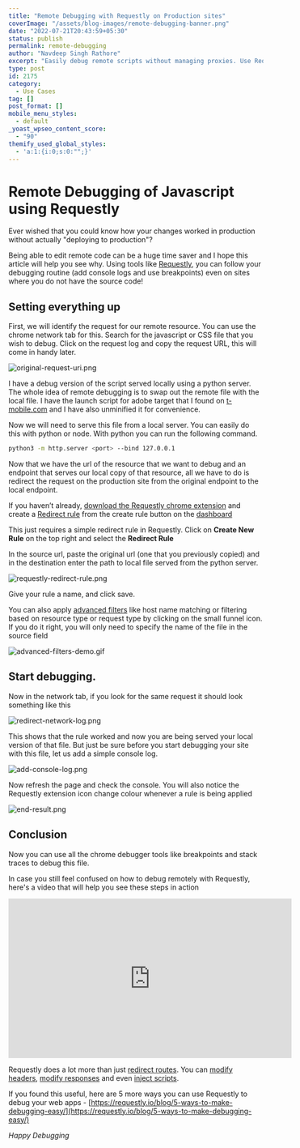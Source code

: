 ```yaml
---
title: "Remote Debugging with Requestly on Production sites"
coverImage: "/assets/blog-images/remote-debugging-banner.png"
date: "2022-07-21T20:43:59+05:30"
status: publish
permalink: remote-debugging
author: "Navdeep Singh Rathore"
excerpt: "Easily debug remote scripts without managing proxies. Use Requestly redirect Rule to swap out remote files with a locally served dev version."
type: post
id: 2175
category:
  - Use Cases
tag: []
post_format: []
mobile_menu_styles:
  - default
_yoast_wpseo_content_score:
  - "90"
themify_used_global_styles:
  - 'a:1:{i:0;s:0:"";}'
---
```

# Remote Debugging of Javascript using Requestly
Ever wished that you could know how your changes worked in production without actually "deploying to production"?

Being able to edit remote code can be a huge time saver and I hope this article will help you see why. Using tools like [Requestly](https://requestly.io), you can follow your debugging routine (add console logs and use breakpoints) even on sites where you do not have the source code!

## Setting everything up

First, we will identify the request for our remote resource. You can use the chrome network tab for this. Search for the javascript or CSS file that you wish to debug. Click on the request log and copy the request URL, this will come in handy later.

![original-request-uri.png](https://d2365d0g6khx9l.cloudfront.net/blog/original-uri.png)

I have a debug version of the script served locally using a python server. The whole idea of remote debugging is to swap out the remote file with the local file. I have the launch script for adobe target that I found on [t-mobile.com](http://t-mobile.com) and I have also unminified it for convenience.

Now we will need to serve this file from a local server. You can easily do this with python or node. With python you can run the following command.

```bash
python3 -m http.server <port> --bind 127.0.0.1
```

Now that we have the url of the resource that we want to debug and an endpoint that serves our local copy of that resource, all we have to do is redirect the request on the production site from the original endpoint to the local endpoint.

If you haven’t already, [download the Requestly chrome extension](https://chrome.google.com/webstore/detail/requestly-modify-headers/mdnleldcmiljblolnjhpnblkcekpdkpa) and create a [Redirect rule](https://requestly.io/feature/redirect-url/) from the create rule button on the [dashboard](https://app.requestly.io)

This just requires a simple redirect rule in Requestly. Click on **Create New Rule** on the top right and select the **Redirect Rule** 

In the source url, paste the original url (one that you previously copied) and in the destination enter the path to local file served from the python server. 

![requestly-redirect-rule.png](https://d2365d0g6khx9l.cloudfront.net/blog/redirect-rule.png)

Give your rule a name, and click save. 

You can also apply [advanced filters](https://docs.requestly.io/getting-started/features/source-filters) like host name matching or filtering based on resource type or request type by clicking on the small funnel icon. If you do it right, you will only need to specify the name of the file in the source field

![advanced-filters-demo.gif](https://d2365d0g6khx9l.cloudfront.net/blog/filters-demo.gif)

## Start debugging.

Now in the network tab, if you look for the same request it should look something like this

![redirect-network-log.png](https://d2365d0g6khx9l.cloudfront.net/blog/redirect-network-log.png)

This shows that the rule worked and now you are being served your local version of that file. But just be sure before you start debugging your site with this file, let us add a simple console log. 

![add-console-log.png](https://d2365d0g6khx9l.cloudfront.net/blog/add-console-log.png)

Now refresh the page and check the console. You will also notice the Requestly extension icon change colour whenever a rule is being applied

![end-result.png](https://d2365d0g6khx9l.cloudfront.net/blog/end-result.png)

## Conclusion

Now you can use all the chrome debugger tools like breakpoints and stack traces to debug this file. 

In case you still feel confused on how to debug remotely with Requestly, here's a video that will help you see these steps in action

<div style="text-align: center">
  <iframe width="560" height="315" src="https://www.youtube.com/embed/dTg0GNe8-aY" title="YouTube video player" frameborder="0" allow="accelerometer; autoplay; clipboard-write; encrypted-media; gyroscope; picture-in-picture" allowfullscreen></iframe>
</div>

Requestly does a lot more than just [redirect routes](https://requestly.io/feature/redirect-url/). You can [modify headers](https://requestly.io/feature/modify-request-response-headers/), [modify responses](https://requestly.io/feature/modify-response/) and even [inject scripts](https://requestly.io/feature/insert-custom-scripts/).

If you found this useful, here are 5 more ways you can use Requestly to debug your web apps - [https://requestly.io/blog/5-ways-to-make-debugging-easy/](https://requestly.io/blog/5-ways-to-make-debugging-easy/)

*Happy Debugging*